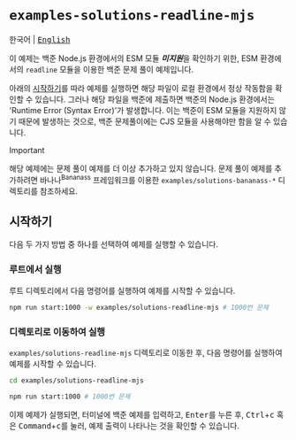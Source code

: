# `examples-solutions-readline-mjs`

<kbd>한국어</kbd> | <kbd>[English](README.en.md)</kbd>

이 예제는 백준 Node.js 환경에서의 ESM 모듈 ***미지원***을 확인하기 위한, ESM 환경에서의 `readline` 모듈을 이용한 백준 문제 풀이 예제입니다.

아래의 [시작하기](#시작하기)를 따라 예제를 실행하면 해당 파일이 로컬 환경에서 정상 작동함을 확인할 수 있습니다. 그러나 해당 파일을 백준에 제출하면 백준의 Node.js 환경에서는 'Runtime Error (Syntax Error)'가 발생합니다. 이는 백준이 ESM 모듈을 지원하지 않기 때문에 발생하는 것으로, 백준 문제풀이에는 CJS 모듈을 사용해야만 함을 알 수 있습니다.

> [!IMPORTANT]
>
> 해당 예제에는 문제 풀이 예제를 더 이상 추가하고 있지 않습니다. 문제 풀이 예제를 추가하려면 바나나<sup>Bananass</sup> 프레임워크를 이용한 `examples/solutions-bananass-*` 디렉토리를 참조하세요.

## 시작하기

다음 두 가지 방법 중 하나를 선택하여 예제를 실행할 수 있습니다.

### 루트에서 실행

루트 디렉토리에서 다음 명령어를 실행하여 예제를 시작할 수 있습니다.

```sh
npm run start:1000 -w examples/solutions-readline-mjs # 1000번 문제
```

### 디렉토리로 이동하여 실행

`examples/solutions-readline-mjs` 디렉토리로 이동한 후, 다음 명령어를 실행하여 예제를 시작할 수 있습니다.

```sh
cd examples/solutions-readline-mjs

npm run start:1000 # 1000번 문제
```

이제 예제가 실행되면, 터미널에 백준 예제를 입력하고, <kbd>Enter</kbd>를 누른 후, <kbd>Ctrl</kbd>+<kbd>c</kbd> 혹은 <kbd>Command</kbd>+<kbd>c</kbd>를 눌러, 예제 출력이 나타나는 것을 확인할 수 있습니다.
